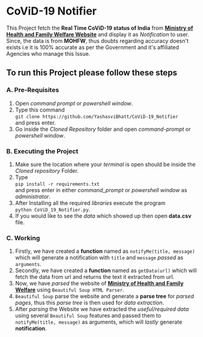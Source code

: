 # CoViD-19 Notifier
This Project fetch the **Real Time CoViD-19 status of India** from **[Ministry of Health and Family Welfare Website](https://www.mohfw.gov.in/)** and display it as _Notification_ to user. Since, the data is from **MOHFW**, thus doubts regarding accuracy doesn't exists i.e it is 100% accurate as per the Government and it's affiliated Agencies who manage this Issue.
## To run this Project please follow these steps

### A. Pre-Requisites
1. Open _command prompt_ or _powershell window_.
2. Type this command<br>`git clone https://github.com/YashasviBhatt/CoViD-19_Notifier`<br>and press enter.
3. Go inside the _Cloned Repository_ folder and open _command-prompt_ or _powershell window_.

### B. Executing the Project
1. Make sure the location where your _terminal_ is open should be inside the _Cloned repository_ Folder.
2. Type<br>`pip install -r requirements.txt`<br> and press enter in either _command_prompt_ or _powershell window_ as _administrator_.
3. After Installing all the required _libraries_ execute the program<br>`python CoViD_19_Notifier.py`.
4. If you would like to see the _data_ which showed up then open **data.csv** file.

### C. Working
1. Firstly, we have created a **function** named as `notifyMe(title, message)` which will generate a notification with `title` and `message` _passed_ as `arguments`.
2. Secondly, we have created a **function** named as `getData(url)` which will fetch the data from url and returns the text it extracted from url.
3. Now, we have _parsed_ the website of **[Ministry of Health and Family Welfare](https://www.mohfw.gov.in/)**
using `Beautiful Soup HTML Parser`.
4. `Beautiful Soup` parse the website and generate a **parse tree** for _parsed pages_, thus this _parse tree_ is then used for _data extraction_.
5. After _parsing_ the Website we have extracted the _useful/required data_ using several `Beautiful Soup` features and passed them to `notifyMe(title, message)` as arguments, which will _lastly_ generate **notification**.
